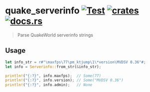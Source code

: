 # quake_serverinfo [![Test](https://github.com/vikpe/quake_serverinfo/actions/workflows/test.yml/badge.svg?branch=main)](https://github.com/vikpe/quake_serverinfo/actions/workflows/test.yml) [![crates](https://img.shields.io/crates/v/quake_serverinfo)](https://crates.io/crates/quake_serverinfo) [![docs.rs](https://img.shields.io/docsrs/quake_serverinfo)](https://docs.rs/quake_serverinfo/)

> Parse QuakeWorld serverinfo strings

## Usage

```rust
let info_str = r#"\maxfps\77\pm_ktjump\1\*version\MVDSV 0.36"#;
let info = Serverinfo::from_str(&info_str);

println!("{:?}", info.maxfps);  // Some(77)
println!("{:?}", info.version); // Some("MVDSV 0.36")
println!("{:?}", info.admin);   // None
```
